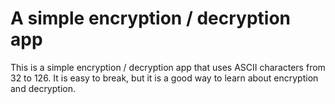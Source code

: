 # A simple encryption / decryption app

This is a simple encryption / decryption app that uses ASCII characters from 32 to 126. It is easy to break, but it is a good way to learn about encryption and decryption.
